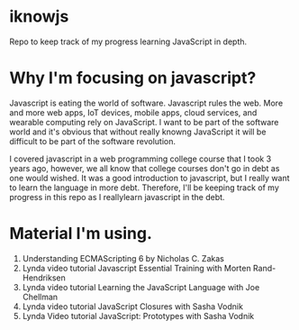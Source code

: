 # iknowjs
Repo to keep track of my progress learning JavaScript in depth.

# Why I'm focusing on javascript?
Javascript is eating the world of software. Javascript rules the web. More and more web apps, IoT devices, mobile apps, cloud services, and wearable computing rely on JavaScript. I want to be part of the software world and it's obvious that without really knowng JavaScript it will be difficult to be part of the software revolution.
 
I covered javascript in a web programming college course that I took 3 years ago, however, we all know that college courses don't go in debt as one would wished. It was a good introduction to javascript, but I really want to learn the language in more debt. Therefore, I'll be keeping track of my progress in this repo as I reallylearn javascript in the debt. 

# Material I'm using.
1. Understanding ECMAScripting 6 by Nicholas C. Zakas
2. Lynda video tutorial Javascript Essential Training with Morten Rand-Hendriksen
3. Lynda video tutorial Learning the JavaScript Language with Joe Chellman
4. Lynda video tutorial JavaScript Closures with Sasha Vodnik
5. Lynda Video tutorial JavaScript: Prototypes with Sasha Vodnik


